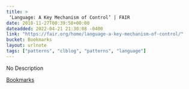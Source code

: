 ```yaml
---
title: > 
 ‘Language: A Key Mechanism of Control’ | FAIR
date: 2018-11-27T00:39:58+00:00
dateadded: 2022-04-21 21:30:08 -0400
link: "https://fair.org/home/language-a-key-mechanism-of-control/"
bucket: Bookmarks
layout: urlnote
tags: ["patterns", "clblog", "patterns", "language"]
--- 
```

No Description
 <!-- end excerpt --> 
<div class='bucket'><a class='internal-link' href='/buckets/bookmarks'>Bookmarks</a></div> 
